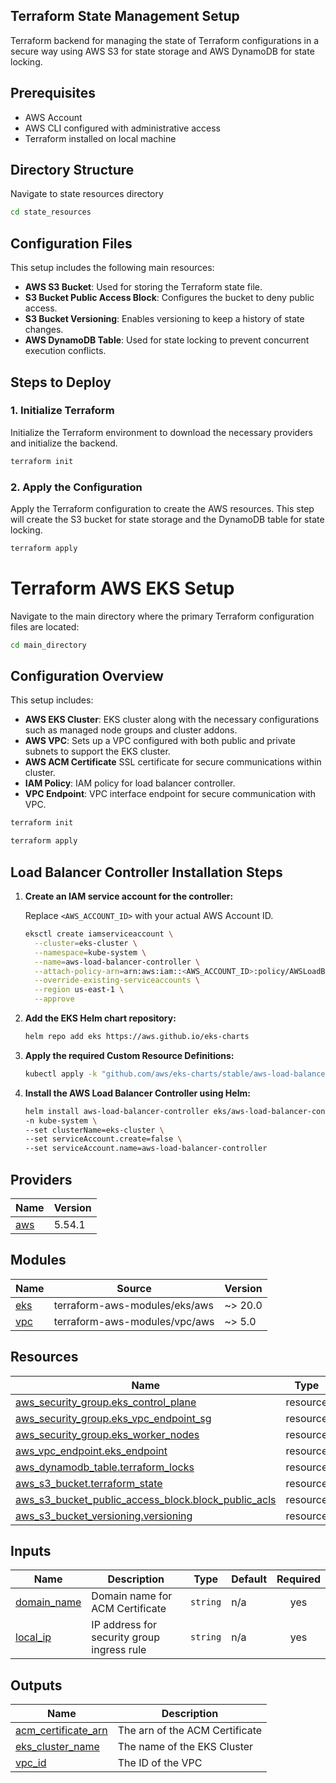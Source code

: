 <!-- BEGIN_TF_DOCS -->

## Terraform State Management Setup

Terraform backend for managing the state of Terraform configurations in a secure way using AWS S3 for state storage and AWS DynamoDB for state locking.

## Prerequisites

- AWS Account
- AWS CLI configured with administrative access
- Terraform installed on  local machine

## Directory Structure

Navigate to state resources directory
```sh
cd state_resources
```

## Configuration Files

This setup includes the following main resources:

- **AWS S3 Bucket**: Used for storing the Terraform state file.
- **S3 Bucket Public Access Block**: Configures the bucket to deny public access.
- **S3 Bucket Versioning**: Enables versioning to keep a history of state changes.
- **AWS DynamoDB Table**: Used for state locking to prevent concurrent execution conflicts.

## Steps to Deploy

### 1. Initialize Terraform

Initialize the Terraform environment to download the necessary providers and initialize the backend.

```sh
terraform init
```

### 2. Apply the Configuration

Apply the Terraform configuration to create the AWS resources. This step will create the S3 bucket for state storage and the DynamoDB table for state locking.

```sh
terraform apply
```


# Terraform AWS EKS Setup
Navigate to the main directory where the primary Terraform configuration files are located:

```sh
cd main_directory
```

## Configuration Overview

This setup includes:

- **AWS EKS Cluster**: EKS cluster along with the necessary configurations such as managed node groups and cluster addons.
- **AWS VPC**: Sets up a VPC configured with both public and private subnets to support the EKS cluster.
- **AWS ACM Certificate** SSL certificate for secure communications within cluster.
- **IAM Policy**: IAM policy for load balancer controller.
- **VPC Endpoint**: VPC interface endpoint for secure communication with VPC.


```sh
terraform init
```
```sh
terraform apply
```
## Load Balancer Controller Installation Steps

1. **Create an IAM service account for the controller:**

   Replace `<AWS_ACCOUNT_ID>` with your actual AWS Account ID.

   ```bash
   eksctl create iamserviceaccount \
     --cluster=eks-cluster \
     --namespace=kube-system \
     --name=aws-load-balancer-controller \
     --attach-policy-arn=arn:aws:iam::<AWS_ACCOUNT_ID>:policy/AWSLoadBalancerControllerPolicy \
     --override-existing-serviceaccounts \
     --region us-east-1 \
     --approve


2. **Add the EKS Helm chart repository:**

   ```bash 
   helm repo add eks https://aws.github.io/eks-charts

3. **Apply the required Custom Resource Definitions:**

   ```bash 
   kubectl apply -k "github.com/aws/eks-charts/stable/aws-load-balancer-controller//crds?ref=master"

3. **Install the AWS Load Balancer Controller using Helm:**

   ```bash
   helm install aws-load-balancer-controller eks/aws-load-balancer-controller \
   -n kube-system \
   --set clusterName=eks-cluster \
   --set serviceAccount.create=false \
   --set serviceAccount.name=aws-load-balancer-controller

## Providers

| Name | Version |
|------|---------|
| <a name="provider_aws"></a> [aws](#provider\_aws) | 5.54.1 |

## Modules

| Name | Source | Version |
|------|--------|---------|
| <a name="module_eks"></a> [eks](#module\_eks) | terraform-aws-modules/eks/aws | ~> 20.0 |
| <a name="module_vpc"></a> [vpc](#module\_vpc) | terraform-aws-modules/vpc/aws | ~> 5.0 |

## Resources

| Name | Type |
|------|------|
| [aws_security_group.eks_control_plane](https://registry.terraform.io/providers/hashicorp/aws/latest/docs/resources/security_group) | resource |
| [aws_security_group.eks_vpc_endpoint_sg](https://registry.terraform.io/providers/hashicorp/aws/latest/docs/resources/security_group) | resource |
| [aws_security_group.eks_worker_nodes](https://registry.terraform.io/providers/hashicorp/aws/latest/docs/resources/security_group) | resource |
| [aws_vpc_endpoint.eks_endpoint](https://registry.terraform.io/providers/hashicorp/aws/latest/docs/resources/vpc_endpoint) | resource |
| [aws_dynamodb_table.terraform_locks](https://registry.terraform.io/providers/hashicorp/aws/latest/docs/resources/dynamodb_table) | resource |
| [aws_s3_bucket.terraform_state](https://registry.terraform.io/providers/hashicorp/aws/latest/docs/resources/s3_bucket) | resource |
| [aws_s3_bucket_public_access_block.block_public_acls](https://registry.terraform.io/providers/hashicorp/aws/latest/docs/resources/s3_bucket_public_access_block) | resource |
| [aws_s3_bucket_versioning.versioning](https://registry.terraform.io/providers/hashicorp/aws/latest/docs/resources/s3_bucket_versioning) | resource |


## Inputs

| Name | Description | Type | Default | Required |
|------|-------------|------|---------|:--------:|
| <a name="input_domain_name"></a> [domain\_name](#input\_domain\_name) | Domain name for ACM Certificate | `string` | n/a | yes |
| <a name="input_local_ip"></a> [local\_ip](#input\_local\_ip) | IP address for security group ingress rule | `string` | n/a | yes |

## Outputs

| Name | Description |
|------|-------------|
| <a name="output_acm_certificate_arn"></a> [acm\_certificate\_arn](#output\_acm\_certificate\_arn) | The arn of the ACM Certificate |
| <a name="output_eks_cluster_name"></a> [eks\_cluster\_name](#output\_eks\_cluster\_name) | The name of the EKS Cluster |
| <a name="output_vpc_id"></a> [vpc\_id](#output\_vpc\_id) | The ID of the VPC |

<!-- END_TF_DOCS -->